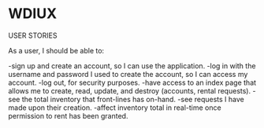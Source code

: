 # WDIUX
USER STORIES

As a user, I should be able to:

-sign up and create an account, so I can use the application.
-log in with the username and password I used to create the account, so I can access my account.
-log out, for security purposes.
-have access to an index page that allows me to create, read, update, and destroy (accounts, rental requests).
-see the total inventory that front-lines has on-hand.
-see requests I have made upon their creation.
-affect inventory total in real-time once permission to rent has been granted.
